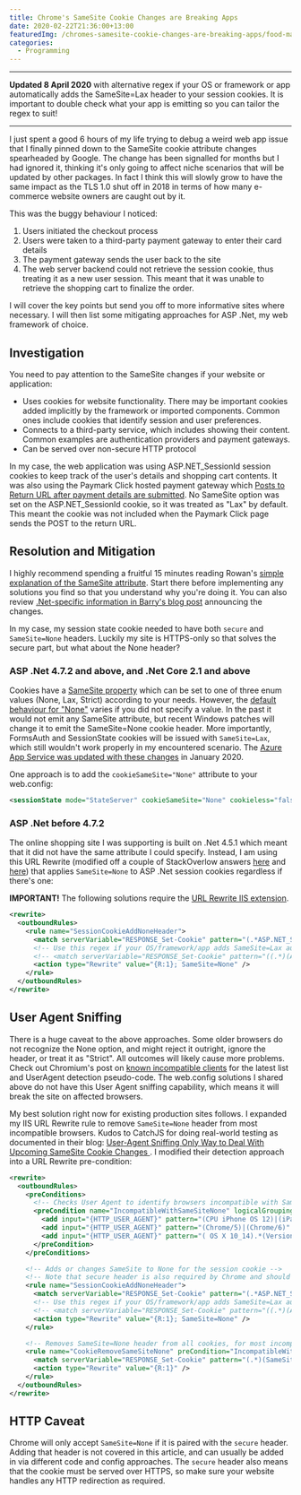 ```yaml
---
title: Chrome's SameSite Cookie Changes are Breaking Apps
date: 2020-02-22T21:36:00+13:00
featuredImg: /chromes-samesite-cookie-changes-are-breaking-apps/food-man-person-eating.jpg
categories:
  - Programming
---
```


----

**Updated 8 April 2020** with alternative regex if your OS or framework or app automatically adds the SameSite=Lax header to your session cookies. It is important to double check what your app is emitting so you can tailor the regex to suit!

----

I just spent a good 6 hours of my life trying to debug a weird web app issue that I finally pinned down to the SameSite cookie attribute changes spearheaded by Google. The change has been signalled for months but I had ignored it, thinking it's only going to affect niche scenarios that will be updated by other packages. In fact I think this will slowly grow to have the same impact as the TLS 1.0 shut off in 2018 in terms of how many e-commerce website owners are caught out by it.

This was the buggy behaviour I noticed:

1. Users initiated the checkout process
2. Users were taken to a third-party payment gateway to enter their card details
3. The payment gateway sends the user back to the site
4. The web server backend could not retrieve the session cookie, thus treating it as a new user session. This meant that it was unable to retrieve the shopping cart to finalize the order.

I will cover the key points but send you off to more informative sites where necessary. I will then list some mitigating approaches for ASP .Net, my web framework of choice.

## Investigation

You need to pay attention to the SameSite changes if your website or application:

- Uses cookies for website functionality. There may be important cookies added implicitly by the framework or imported components. Common ones include cookies that identify session and user preferences.
- Connects to a third-party service, which includes showing their content. Common examples are authentication providers and payment gateways.
- Can be served over non-secure HTTP protocol

In my case, the web application was using ASP.NET_SessionId session cookies to keep track of the user's details and shopping cart contents. It was also using the Paymark Click hosted payment gateway which [Posts to Return URL after payment details are submitted](http://docs.dev.paymark.nz/click/#header-two-return-options). No SameSite option was set on the ASP.NET_SessionId cookie, so it was treated as "Lax" by default. This meant the cookie was not included when the Paymark Click page sends the POST to the return URL.

## Resolution and Mitigation

I highly recommend spending a fruitful 15 minutes reading Rowan's [simple explanation of the SameSite attribute](https://web.dev/samesite-cookies-explained/). Start there before implementing any solutions you find so that you understand why you're doing it. You can also review [.Net-specific information in Barry's blog post](https://devblogs.microsoft.com/aspnet/upcoming-samesite-cookie-changes-in-asp-net-and-asp-net-core/) announcing the changes.

In my case, my session state cookie needed to have both `secure` and `SameSite=None` headers. Luckily my site is HTTPS-only so that solves the secure part, but what about the None header?

### ASP .Net 4.7.2 and above, and .Net Core 2.1 and above

Cookies have a [SameSite property](https://docs.microsoft.com/en-us/dotnet/api/system.web.httpcookie.samesite) which can be set to one of three enum values (None, Lax, Strict) according to your needs. However, the [default behaviour for "None"](https://docs.microsoft.com/en-us/dotnet/api/system.web.samesitemode) varies if you did not specify a value. In the past it would not emit any SameSite attribute, but recent Windows patches will change it to emit the SameSite=None cookie header. More importantly, FormsAuth and SessionState cookies will be issued with `SameSite=Lax`, which still wouldn't work properly in my encountered scenario. The [Azure App Service was updated with these changes](https://azure.microsoft.com/en-us/updates/app-service-samesite-cookie-update/) in January 2020.

One approach is to add the `cookieSameSite="None"` attribute to your web.config:

```xml
<sessionState mode="StateServer" cookieSameSite="None" cookieless="false" timeout="20" />
```

### ASP .Net before 4.7.2

The online shopping site I was supporting is built on .Net 4.5.1 which meant that it did not have the same attribute I could specify. Instead, I am using this URL Rewrite (modified off a couple of StackOverlow answers [here](https://stackoverflow.com/a/59281131) and [here](https://stackoverflow.com/a/59300799/824036)) that applies `SameSite=None` to ASP .Net session cookies regardless if there's one:

**IMPORTANT!** The following solutions require the [URL Rewrite IIS extension](https://www.iis.net/downloads/microsoft/url-rewrite).

```xml
<rewrite>
  <outboundRules>
    <rule name="SessionCookieAddNoneHeader">
      <match serverVariable="RESPONSE_Set-Cookie" pattern="(.*ASP.NET_SessionId.*)" />
      <!-- Use this regex if your OS/framework/app adds SameSite=Lax automatically to the end of the cookie -->
      <!-- <match serverVariable="RESPONSE_Set-Cookie" pattern="((.*)(ASP.NET_SessionId)(=.*))(?=SameSite)" /> -->
      <action type="Rewrite" value="{R:1}; SameSite=None" />
    </rule>
  </outboundRules>
</rewrite>
```

## User Agent Sniffing

There is a huge caveat to the above approaches. Some older browsers do not recognize the None option, and might reject it outright, ignore the header, or treat it as "Strict". All outcomes will likely cause more problems. Check out Chromium's post on [known incompatible clients](https://www.chromium.org/updates/same-site/incompatible-clients) for the latest list and UserAgent detection pseudo-code. The web.config solutions I shared above do not have this User Agent sniffing capability, which means it will break the site on affected browsers.

My best solution right now for existing production sites follows. I expanded my IIS URL Rewrite rule to remove `SameSite=None` header from most incompatible browsers. Kudos to CatchJS for doing real-world testing as documented in their blog: [User-Agent Sniffing Only Way to Deal With Upcoming SameSite Cookie Changes
](https://catchjs.com/Blog/SameSiteCookies). I modified their detection approach into a URL Rewrite pre-condition:

```xml
<rewrite>
  <outboundRules>
    <preConditions>
      <!-- Checks User Agent to identify browsers incompatible with SameSite=None -->
      <preCondition name="IncompatibleWithSameSiteNone" logicalGrouping="MatchAny">
        <add input="{HTTP_USER_AGENT}" pattern="(CPU iPhone OS 12)|(iPad; CPU OS 12)" />
        <add input="{HTTP_USER_AGENT}" pattern="(Chrome/5)|(Chrome/6)" />
        <add input="{HTTP_USER_AGENT}" pattern="( OS X 10_14).*(Version/).*((Safari)|(KHTML, like Gecko)$)" />
      </preCondition>
    </preConditions>

    <!-- Adds or changes SameSite to None for the session cookie -->
    <!-- Note that secure header is also required by Chrome and should not be added here -->
    <rule name="SessionCookieAddNoneHeader">
      <match serverVariable="RESPONSE_Set-Cookie" pattern="(.*ASP.NET_SessionId.*)" />
      <!-- Use this regex if your OS/framework/app adds SameSite=Lax automatically to the end of the cookie -->
      <!-- <match serverVariable="RESPONSE_Set-Cookie" pattern="((.*)(ASP.NET_SessionId)(=.*))(?=SameSite)" /> -->
      <action type="Rewrite" value="{R:1}; SameSite=None" />
    </rule>

    <!-- Removes SameSite=None header from all cookies, for most incompatible browsers -->
    <rule name="CookieRemoveSameSiteNone" preCondition="IncompatibleWithSameSiteNone">
      <match serverVariable="RESPONSE_Set-Cookie" pattern="(.*)(SameSite=None)" />
      <action type="Rewrite" value="{R:1}" />
    </rule>
  </outboundRules>
</rewrite>
```

## HTTP Caveat

Chrome will only accept `SameSite=None` if it is paired with the `secure` header. Adding that header is not covered in this article, and can usually be added in via different code and config approaches. The `secure` header also means that the cookie must be served over HTTPS, so make sure your website handles any HTTP redirection as required.
